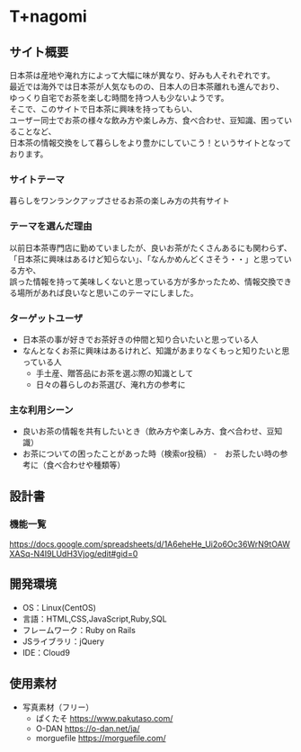 # T+nagomi
## サイト概要
 日本茶は産地や淹れ方によって大幅に味が異なり、好みも人それぞれです。  
最近では海外では日本茶が人気なものの、日本人の日本茶離れも進んでおり、  
ゆっくり自宅でお茶を楽しむ時間を持つ人も少ないようです。  
そこで、このサイトで日本茶に興味を持ってもらい、  
ユーザー同士でお茶の様々な飲み方や楽しみ方、食べ合わせ、豆知識、困っていることなど、  
日本茶の情報交換をして暮らしをより豊かにしていこう！というサイトとなっております。


### サイトテーマ
暮らしをワンランクアップさせるお茶の楽しみ方の共有サイト

### テーマを選んだ理由
以前日本茶専門店に勤めていましたが、良いお茶がたくさんあるにも関わらず、  
「日本茶に興味はあるけど知らない」、「なんかめんどくさそう・・」と思っている方や、  
誤った情報を持って美味しくないと思っている方が多かったため、情報交換できる場所があれば良いなと思いこのテーマにしました。

### ターゲットユーザ
- 日本茶の事が好きでお茶好きの仲間と知り合いたいと思っている人
- なんとなくお茶に興味はあるけれど、知識があまりなくもっと知りたいと思っている人
	- 手土産、贈答品にお茶を選ぶ際の知識として
	- 日々の暮らしのお茶選び、淹れ方の参考に

### 主な利用シーン
- 良いお茶の情報を共有したいとき（飲み方や楽しみ方、食べ合わせ、豆知識）
- お茶についての困ったことがあった時（検索or投稿）
-　お茶したい時の参考に（食べ合わせや種類等）
## 設計書

### 機能一覧
https://docs.google.com/spreadsheets/d/1A6eheHe_Ui2o6Oc36WrN9tOAWXASq-N4I9LUdH3Vjog/edit#gid=0

## 開発環境
- OS：Linux(CentOS)
- 言語：HTML,CSS,JavaScript,Ruby,SQL
- フレームワーク：Ruby on Rails
- JSライブラリ：jQuery
- IDE：Cloud9

## 使用素材
- 写真素材（フリー）
  - ぱくたそ https://www.pakutaso.com/
  - O-DAN https://o-dan.net/ja/
  - morguefile https://morguefile.com/